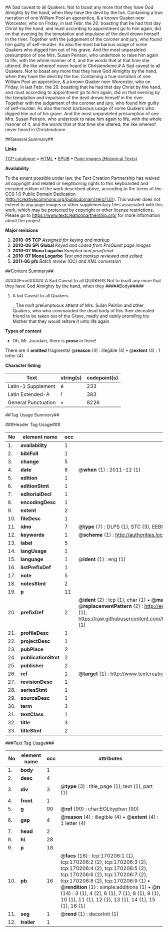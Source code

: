 #A Sad caveat to all Quakers. Not to boast any more that they have God Almighty by the hand, when they have the devil by the toe. Containing a true narration of one William Pool an apprentice, & a known Quaker neer Worcester, who on Friday, in last Febr. the 20. boasting that he had that day Christ by the hand, and must according to appointment go to him again, did on that evening by the temptation and impulsion of the devil drown himself in the river. Together with the judgement of the coroner and jury, who found him guilty of self-murder. As also the most barbarous usage of some Quakers who digged him out of his grave. And the most unparaleled presumption of one Mrs. Susan Peirson, who undertook to raise him again to life, with the whole manner of it, and the words that at that time she uttered; the like whereof never heard in Christendome.#
A Sad caveat to all Quakers. Not to boast any more that they have God Almighty by the hand, when they have the devil by the toe. Containing a true narration of one William Pool an apprentice, & a known Quaker neer Worcester, who on Friday, in last Febr. the 20. boasting that he had that day Christ by the hand, and must according to appointment go to him again, did on that evening by the temptation and impulsion of the devil drown himself in the river. Together with the judgement of the coroner and jury, who found him guilty of self-murder. As also the most barbarous usage of some Quakers who digged him out of his grave. And the most unparaleled presumption of one Mrs. Susan Peirson, who undertook to raise him again to life, with the whole manner of it, and the words that at that time she uttered; the like whereof never heard in Christendome.

##General Summary##

**Links**

[TCP catalogue](http://www.ota.ox.ac.uk/tcp/)  • 
[HTML](http://tei.it.ox.ac.uk/tcp/Texts-HTML/free/A92/A92906.html)  • 
[EPUB](http://tei.it.ox.ac.uk/tcp/Texts-EPUB/free/A92/A92906.epub) • 
[Page images (Historical Texts)](https://historicaltexts.jisc.ac.uk/eebo-99867988e)

**Availability**

To the extent possible under law, the Text Creation Partnership has waived all copyright and related or neighboring rights to this keyboarded and encoded edition of the work described above, according to the terms of the CC0 1.0 Public Domain Dedication (http://creativecommons.org/publicdomain/zero/1.0/). This waiver does not extend to any page images or other supplementary files associated with this work, which may be protected by copyright or other license restrictions. Please go to https://www.textcreationpartnership.org/ for more information about the project.

**Major revisions**

1. __2010-05__ __TCP__ *Assigned for keying and markup*
1. __2010-06__ __SPi Global__ *Keyed and coded from ProQuest page images*
1. __2010-07__ __Mona Logarbo__ *Sampled and proofread*
1. __2010-07__ __Mona Logarbo__ *Text and markup reviewed and edited*
1. __2011-06__ __pfs__ *Batch review (QC) and XML conversion*

##Content Summary##

#####Front#####
A Sad Caveat to all QUAKERS.Not to boaſt any more that they have God Almighty by the hand, when they
#####Body#####

1. A ſad Caveat to all Quakers.

    _ The moſt preſumptuous attemt of Mrs. Suſan Peirſon and other Quakers, who who commanded the dead body of this their deceaſed friend to be taken out of the Grave, madly and vainly promiſing his Mother that they would reſtore it unto life again.

**Types of content**

  * Oh, Mr. Jourdain, there is **prose** in there!

There are 4 **omitted** fragments! 
 @__reason__ (4) : illegible (4)  •  @__extent__ (4) : 1 letter (4)

**Character listing**


|Text|string(s)|codepoint(s)|
|---|---|---|
|Latin-1 Supplement|é|233|
|Latin Extended-A|ſ|383|
|General Punctuation|•|8226|

##Tag Usage Summary##

###Header Tag Usage###

|No|element name|occ|attributes|
|---|---|---|---|
|1.|__availability__|1||
|2.|__biblFull__|1||
|3.|__change__|5||
|4.|__date__|8| @__when__ (1) : 2011-12 (1)|
|5.|__edition__|1||
|6.|__editionStmt__|1||
|7.|__editorialDecl__|1||
|8.|__encodingDesc__|1||
|9.|__extent__|2||
|10.|__fileDesc__|1||
|11.|__idno__|7| @__type__ (7) : DLPS (1), STC (3), EEBO-CITATION (1), PROQUEST (1), VID (1)|
|12.|__keywords__|1| @__scheme__ (1) : http://authorities.loc.gov/ (1)|
|13.|__label__|5||
|14.|__langUsage__|1||
|15.|__language__|1| @__ident__ (1) : eng (1)|
|16.|__listPrefixDef__|1||
|17.|__note__|5||
|18.|__notesStmt__|2||
|19.|__p__|11||
|20.|__prefixDef__|2| @__ident__ (2) : tcp (1), char (1)  •  @__matchPattern__ (2) : ([0-9\-]+):([0-9IVX]+) (1), (.+) (1)  •  @__replacementPattern__ (2) : http://eebo.chadwyck.com/downloadtiff?vid=$1&page=$2 (1), https://raw.githubusercontent.com/textcreationpartnership/Texts/master/tcpchars.xml#$1 (1)|
|21.|__profileDesc__|1||
|22.|__projectDesc__|1||
|23.|__pubPlace__|2||
|24.|__publicationStmt__|2||
|25.|__publisher__|2||
|26.|__ref__|1| @__target__ (1) : http://www.textcreationpartnership.org/docs/. (1)|
|27.|__revisionDesc__|1||
|28.|__seriesStmt__|1||
|29.|__sourceDesc__|1||
|30.|__term__|3||
|31.|__textClass__|1||
|32.|__title__|3||
|33.|__titleStmt__|2||


###Text Tag Usage###

|No|element name|occ|attributes|
|---|---|---|---|
|1.|__body__|1||
|2.|__desc__|4||
|3.|__div__|3| @__type__ (3) : title_page (1), text (1), part (1)|
|4.|__front__|1||
|5.|__g__|90| @__ref__ (90) : char:EOLhyphen (90)|
|6.|__gap__|4| @__reason__ (4) : illegible (4)  •  @__extent__ (4) : 1 letter (4)|
|7.|__head__|2||
|8.|__hi__|28||
|9.|__p__|18||
|10.|__pb__|16| @__facs__ (16) : tcp:170206:1 (1), tcp:170206:2 (2), tcp:170206:3 (2), tcp:170206:4 (2), tcp:170206:5 (2), tcp:170206:6 (2), tcp:170206:7 (2), tcp:170206:8 (2), tcp:170206:9 (1)  •  @__rendition__ (1) : simple:additions (1)  •  @__n__ (14) : 3 (1), 4 (2), 6 (1), 7 (1), 8 (1), 9 (1), 10 (1), 11 (1), 12 (1), 13 (1), 14 (1), 15 (1), 16 (1)|
|11.|__seg__|1| @__rend__ (1) : decorInit (1)|
|12.|__trailer__|1||
